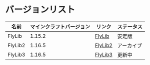 # バージョンリスト

|名前|マインクラフトバージョン|リンク|ステータス|
----|----|----|----
|FlyLib|1.15.2|[FlyLib](https://github.com/TeamKun/FlyLib/tree/flylib-1)|安定版|
|FlyLib2|1.16.5|[FlyLib2](https://github.com/TeamKun/FlyLib/tree/flylib-2)|アーカイブ|
|FlyLib3|1.16.5|[FlyLib3](https://github.com/TeamKun/FlyLib/tree/flylib-3)|更新中|
